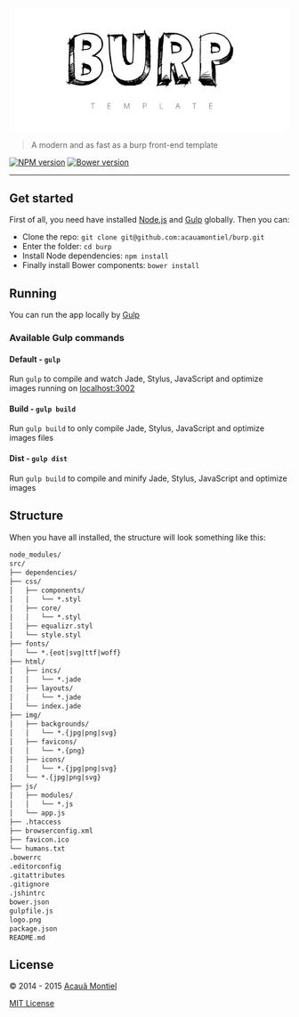 ![Burp](logo.png)

> A modern and as fast as a burp front-end template

[![NPM version](https://badge.fury.io/js/gulp.svg)](http://badge.fury.io/js/gulp) [![Bower version](https://badge.fury.io/bo/mantis-js.svg)](http://badge.fury.io/bo/mantis-js)

---


Get started
-----------

First of all, you need have installed [Node.js](http://nodejs.org/) and [Gulp](http://gulpjs.com) globally.
Then you can:

- Clone the repo: `git clone git@github.com:acauamontiel/burp.git`
- Enter the folder: `cd burp`
- Install Node dependencies: `npm install`
- Finally install Bower components: `bower install`


Running
-------

You can run the app locally by [Gulp](http://gulpjs.com)

### Available Gulp commands

#### Default - `gulp`

Run `gulp` to compile and watch Jade, Stylus, JavaScript and optimize images running on [localhost:3002](http://localhost:3000)


#### Build - `gulp build`

Run `gulp build` to only compile Jade, Stylus, JavaScript and optimize images  files


#### Dist - `gulp dist`

Run `gulp build` to compile and minify Jade, Stylus, JavaScript and optimize images


Structure
---------

When you have all installed, the structure will look something like this:

```
node_modules/
src/
├── dependencies/
├── css/
│   ├── components/
│   │   └── *.styl
│   ├── core/
│   │   └── *.styl
│   ├── equalizr.styl
│   └── style.styl
├── fonts/
│   └── *.{eot|svg|ttf|woff}
├── html/
│   ├── incs/
│   │   └── *.jade
│   ├── layouts/
│   │   └── *.jade
│   └── index.jade
├── img/
│   ├── backgrounds/
│   │   └── *.{jpg|png|svg}
│   ├── favicons/
│   │   └── *.{png}
│   ├── icons/
│   │   └── *.{jpg|png|svg}
│   └── *.{jpg|png|svg}
├── js/
│   ├── modules/
│   │   └── *.js
│   └── app.js
├── .htaccess
├── browserconfig.xml
├── favicon.ico
└── humans.txt
.bowerrc
.editorconfig
.gitattributes
.gitignore
.jshintrc
bower.json
gulpfile.js
logo.png
package.json
README.md
```


License
-------

© 2014 - 2015 [Acauã Montiel](http://acauamontiel.com.br)

[MIT License](http://acaua.mit-license.org/)

